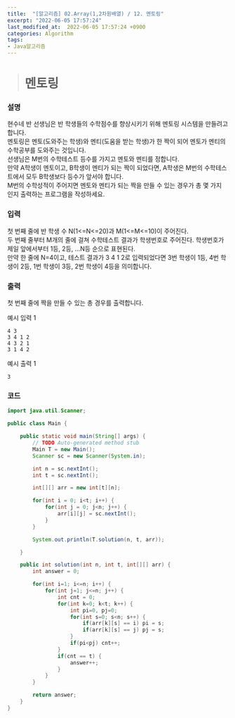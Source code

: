 ```yaml
---
title:  "[알고리즘] 02.Array(1,2차원배열) / 12. 멘토링"
excerpt: "2022-06-05 17:57:24"
last_modified_at:  2022-06-05 17:57:24 +0900
categories: Algorithm
tags:
- Java알고리즘
---
```


># 멘토링  

### 설명  

현수네 반 선생님은 반 학생들의 수학점수를 향상시키기 위해 멘토링 시스템을 만들려고 합니다.  
멘토링은 멘토(도와주는 학생)와 멘티(도움을 받는 학생)가 한 짝이 되어 멘토가 멘티의 수학공부를 도와주는 것입니다.  
선생님은 M번의 수학테스트 등수를 가지고 멘토와 멘티를 정합니다.  
만약 A학생이 멘토이고, B학생이 멘티가 되는 짝이 되었다면, A학생은 M번의 수학테스트에서 모두 B학생보다 등수가 앞서야 합니다.  
M번의 수학성적이 주어지면 멘토와 멘티가 되는 짝을 만들 수 있는 경우가 총 몇 가지 인지 출력하는 프로그램을 작성하세요.  


### 입력  

첫 번째 줄에 반 학생 수 N(1<=N<=20)과 M(1<=M<=10)이 주어진다.  
두 번째 줄부터 M개의 줄에 걸쳐 수학테스트 결과가 학생번호로 주어진다. 학생번호가 제일 앞에서부터 1등, 2등, ...N등 순으로 표현된다.  
만약 한 줄에 N=4이고, 테스트 결과가 3 4 1 2로 입력되었다면 3번 학생이 1등, 4번 학생이 2등, 1번 학생이 3등, 2번 학생이 4등을 의미합니다.  


### 출력  

첫 번째 줄에 짝을 만들 수 있는 총 경우를 출력합니다.  


예시 입력 1   
```
4 3
3 4 1 2
4 3 2 1
3 1 4 2
```
예시 출력 1  
```
3
```


### 코드  

```java
import java.util.Scanner;

public class Main {

	public static void main(String[] args) {
		// TODO Auto-generated method stub
		Main T = new Main();
		Scanner sc = new Scanner(System.in);

		int n = sc.nextInt();
		int t = sc.nextInt();

		int[][] arr = new int[t][n];

		for(int i = 0; i<t; i++) {
			for(int j = 0; j<n; j++) {
				arr[i][j] = sc.nextInt();
			}
		}

		System.out.println(T.solution(n, t, arr));

	}

	public int solution(int n, int t, int[][] arr) {
		int answer = 0;

		for(int i=1; i<=n; i++) {
			for(int j=1; j<=n; j++) {
				int cnt = 0;
				for(int k=0; k<t; k++) {
					int pi=0, pj=0;
					for(int s=0; s<n; s++) {
						if(arr[k][s] == i) pi = s;
						if(arr[k][s] == j) pj = s;
					}
					if(pi<pj) cnt++;
				}
				if(cnt == t) {
					answer++;
				}
			}
		}

		return answer;
	}
}

```
